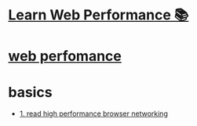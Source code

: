 # [Learn Web Performance 📚](https://my.mindnode.com/jbUKpG5nehaQzzxzwWsrDroxLxLhcTKqs8LYvvpJ)

# [web perfomance](http://www.wikiwand.com/en/Web_performance)


# basics


- [1. read high performance browser networking](https://hpbn.co/)

